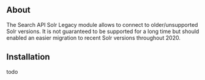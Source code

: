 About
-----

The Search API Solr Legacy module allows to connect to older/unsupported Solr
versions.
It is not guaranteed to be supported for a long time but should enabled an
easier migration to recent Solr versions throughout 2020.


Installation
------------

todo
